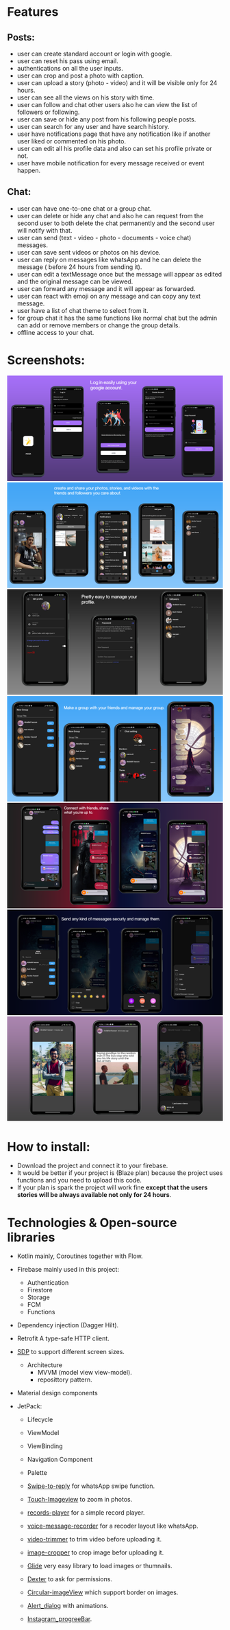 # Features
## Posts:
* user can create standard account or login with google.
* user can reset his pass using email.
* authentications on all the user inputs.
* user can crop and post a photo with caption.
* user can upload a story (photo - video) and it will be visible only for 24 hours.
* user can see all the views on his story with time.
* user can follow and chat other users also he can view the list of followers or following.
* user can save or hide any post from his following people posts.
* user can search for any user and have search history.
* user have notifications page that have any notification like if another user liked or commented on his photo.
* user can edit all his profile data and also can set his profile private or not.
* user have mobile notification for every message received or event happen.
## Chat:
* user can have one-to-one chat or a group chat.
* user can delete or hide any chat and also he can request from the second user to both delete the chat permanently and the second user will notify with that.
* user can send (text - video - photo - documents - voice chat) messages.
* user can save sent videos or photos on his device.
* user can reply on messages like whatsApp and he can delete the message ( before 24 hours from sending it).
* user can edit a textMessage once but the message will appear as edited and the original message can be viewed.
* user can forward any message and it will appear as forwarded.
* user can react with emoji on any message and can copy any text message. 
* user have a list of chat theme to select from it.
* for group chat it has the same functions like normal chat but the admin can add or remove members or change the group details.
* offline access to your chat.

# Screenshots:
<img src="Screenshots/login.png" >
<img src="Screenshots/main_pages.png" >
<img src="Screenshots/profile_settings.png" >
<img src="Screenshots/group_chat.png" >
<img src="Screenshots/themes.png" >
<img src="Screenshots/settings.png" >
<img src="Screenshots/story.png" >

# How to install:
* Download the project and connect it to your firebase.
* It would be better if your project is (Blaze plan) because the project uses functions and you need to upload this code.
* If your plan is spark the project will work fine **except that the users stories will be always available not only for 24 hours**.

# Technologies & Open-source libraries
* Kotlin mainly, Coroutines together with Flow.

* Firebase mainly used in this project:
	* Authentication		
	* Firestore
	* Storage
	* FCM
	* Functions
* Dependency injection (Dagger Hilt).
* Retrofit A type-safe HTTP client.
* [SDP](https://github.com/intuit/sdp) to support different screen sizes.
	* Architecture
		* MVVM (model view view-model).
		* reposittory pattern.
* Material design components

* JetPack:
	* Lifecycle
	* ViewModel
	* ViewBinding
	* Navigation Component
	* Palette
		
	* [Swipe-to-reply](https://github.com/izjumovfs/SwipeToReply) for whatsApp swipe function.
	* [Touch-Imageview](https://github.com/MikeOrtiz/TouchImageView) to zoom in photos.
	* [records-player](https://github.com/JagarYousef/ChatVoicePlayer) for a simple record player.
	* [voice-message-recorder](https://github.com/varunjohn/Audio-Recording-Animation) for a recoder layout like whatsApp.
	* [video-trimmer](https://github.com/a914-gowtham/android-video-trimmer) to trim video before uploading it.
	* [image-cropper](https://github.com/CanHub/Android-Image-Cropper) to crop image befor uploading it.
	* [Glide](https://github.com/bumptech/glide) very easy library to load images or thumnails.
	* [Dexter](https://github.com/Karumi/Dexter)	to ask for permissions.
	* [Circular-imageView](https://github.com/lopspower/CircularImageView) which support border on images.
	* [Alert_dialog](https://github.com/MarsadMaqsood/StylishDialogs) with animations.
	* [Instagram_progreeBar](https://github.com/GeniusRUS/MultiProgressBar).
	
	
